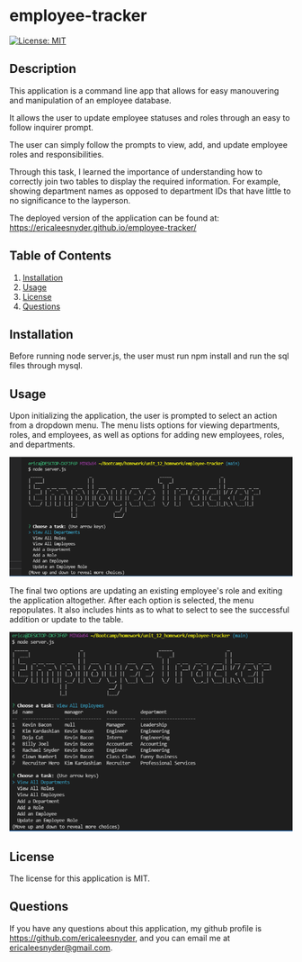 # employee-tracker

[![License: MIT](https://img.shields.io/badge/License-MIT-yellow.svg)](https://opensource.org/licenses/MIT)

## Description

This application is a command line app that allows for easy manouvering and manipulation of an employee database. 

It allows the user to update employee statuses and roles through an easy to follow inquirer prompt. 

The user can simply follow the prompts to view, add, and update employee roles and responsibilities.

Through this task, I learned the importance of understanding how to correctly join two tables to display the required information. For example, showing department names as opposed to department IDs that have little to no significance to the layperson. 

The deployed version of the application can be found at:
https://ericaleesnyder.github.io/employee-tracker/

## Table of Contents 
1. [Installation](#installation)
2. [Usage](#usage)
3. [License](#license)
4. [Questions](#questions)

## Installation

Before running node server.js, the user must run npm install and run the sql files through mysql.

## Usage 
Upon initializing the application, the user is prompted to select an action from a dropdown menu. The menu lists options for viewing departments, roles, and employees, as well as options for adding new employees, roles, and departments. 

![initial menu](/assets/images/initial-menu.png)

The final two options are updating an existing employee's role and exiting the application altogether. After each option is selected, the menu repopulates. It also includes hints as to what to select to see the successful addition or update to the table. 

![view all employees](/assets/images/view-all-employees.png)

## License

The license for this application is MIT.





## Questions

If you have any questions about this application, my github profile is https://github.com/ericaleesnyder, and you can email me at ericaleesnyder@gmail.com. 